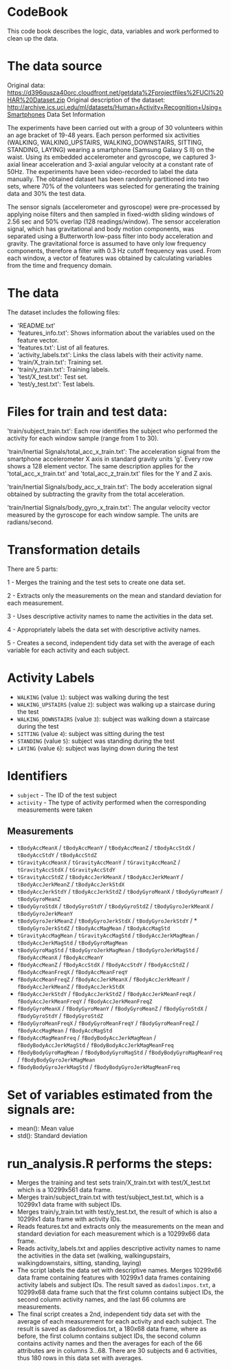 # CodeBook

This code book describes the logic, data, variables and work performed to clean up the data.

# The data source

Original data: https://d396qusza40orc.cloudfront.net/getdata%2Fprojectfiles%2FUCI%20HAR%20Dataset.zip
Original description of the dataset: http://archive.ics.uci.edu/ml/datasets/Human+Activity+Recognition+Using+Smartphones
Data Set Information

The experiments have been carried out with a group of 30 volunteers within an age bracket of 19-48 years. Each person performed six activities (WALKING, WALKING_UPSTAIRS, WALKING_DOWNSTAIRS, SITTING, STANDING, LAYING) wearing a smartphone (Samsung Galaxy S II) on the waist. Using its embedded accelerometer and gyroscope, we captured 3-axial linear acceleration and 3-axial angular velocity at a constant rate of 50Hz. The experiments have been video-recorded to label the data manually. The obtained dataset has been randomly partitioned into two sets, where 70% of the volunteers was selected for generating the training data and 30% the test data.

The sensor signals (accelerometer and gyroscope) were pre-processed by applying noise filters and then sampled in fixed-width sliding windows of 2.56 sec and 50% overlap (128 readings/window). The sensor acceleration signal, which has gravitational and body motion components, was separated using a Butterworth low-pass filter into body acceleration and gravity. The gravitational force is assumed to have only low frequency components, therefore a filter with 0.3 Hz cutoff frequency was used. From each window, a vector of features was obtained by calculating variables from the time and frequency domain.

# The data

The dataset includes the following files:

* 'README.txt'
* 'features_info.txt': Shows information about the variables used on the feature vector.
* 'features.txt': List of all features.
* 'activity_labels.txt': Links the class labels with their activity name.
* 'train/X_train.txt': Training set.
* 'train/y_train.txt': Training labels.
* 'test/X_test.txt': Test set.
* 'test/y_test.txt': Test labels.

# Files for train and test data:

'train/subject_train.txt': Each row identifies the subject who performed the activity for each window sample (range from 1 to 30).

'train/Inertial Signals/total_acc_x_train.txt': The acceleration signal from the smartphone accelerometer X axis in standard gravity units 'g'. Every row shows a 128 element vector. The same description applies for the 'total_acc_x_train.txt' and 'total_acc_z_train.txt' files for the Y and Z axis.

'train/Inertial Signals/body_acc_x_train.txt': The body acceleration signal obtained by subtracting the gravity from the total acceleration.

'train/Inertial Signals/body_gyro_x_train.txt': The angular velocity vector measured by the gyroscope for each window sample. The units are radians/second.

# Transformation details

There are 5 parts:

1 - Merges the training and the test sets to create one data set.

2 - Extracts only the measurements on the mean and standard deviation for each measurement.

3 - Uses descriptive activity names to name the activities in the data set.

4 - Appropriately labels the data set with descriptive activity names.

5 - Creates a second, independent tidy data set with the average of each variable for each activity and each subject.

# Activity Labels

* `WALKING` (value `1`): subject was walking during the test
* `WALKING_UPSTAIRS` (value `2`): subject was walking up a staircase during the test
* `WALKING_DOWNSTAIRS` (value `3`): subject was walking down a staircase during the test
* `SITTING` (value `4`): subject was sitting during the test
* `STANDING` (value `5`): subject was standing during the test
* `LAYING` (value `6`): subject was laying down during the test

# Identifiers

* `subject` - The ID of the test subject
* `activity` - The type of activity performed when the corresponding measurements were taken

## Measurements

* `tBodyAccMeanX` / `tBodyAccMeanY` / `tBodyAccMeanZ` / `tBodyAccStdX` / `tBodyAccStdY` / `tBodyAccStdZ`
* `tGravityAccMeanX` / `tGravityAccMeanY` / `tGravityAccMeanZ` /  `tGravityAccStdX` / `tGravityAccStdY`
* `tGravityAccStdZ`  /  `tBodyAccJerkMeanX`  / `tBodyAccJerkMeanY`  / `tBodyAccJerkMeanZ`  / `tBodyAccJerkStdX`
* `tBodyAccJerkStdY`  / `tBodyAccJerkStdZ`  / `tBodyGyroMeanX`  / `tBodyGyroMeanY`  /  `tBodyGyroMeanZ`
* `tBodyGyroStdX`  /  `tBodyGyroStdY`  / `tBodyGyroStdZ` / `tBodyGyroJerkMeanX` / `tBodyGyroJerkMeanY`
* `tBodyGyroJerkMeanZ` / `tBodyGyroJerkStdX` /  `tBodyGyroJerkStdY` / * `tBodyGyroJerkStdZ` / `tBodyAccMagMean`  / `tBodyAccMagStd`
* `tGravityAccMagMean` / `tGravityAccMagStd`  / `tBodyAccJerkMagMean` / `tBodyAccJerkMagStd` / `tBodyGyroMagMean`
* `tBodyGyroMagStd` /  `tBodyGyroJerkMagMean` / `tBodyGyroJerkMagStd` / `fBodyAccMeanX` /  `fBodyAccMeanY`
* `fBodyAccMeanZ` /  `fBodyAccStdX` / `fBodyAccStdY` / `fBodyAccStdZ` / `fBodyAccMeanFreqX` / `fBodyAccMeanFreqY`
* `fBodyAccMeanFreqZ` /  `fBodyAccJerkMeanX` /  `fBodyAccJerkMeanY` /  `fBodyAccJerkMeanZ` / `fBodyAccJerkStdX`
* `fBodyAccJerkStdY` /  `fBodyAccJerkStdZ`  / `fBodyAccJerkMeanFreqX` / `fBodyAccJerkMeanFreqY` /  `fBodyAccJerkMeanFreqZ`
* `fBodyGyroMeanX` / `fBodyGyroMeanY`  /  `fBodyGyroMeanZ` / `fBodyGyroStdX` / `fBodyGyroStdY`  / `fBodyGyroStdZ`
* `fBodyGyroMeanFreqX` / `fBodyGyroMeanFreqY` / `fBodyGyroMeanFreqZ` / `fBodyAccMagMean`  / `fBodyAccMagStd`
* `fBodyAccMagMeanFreq`  / `fBodyBodyAccJerkMagMean` / `fBodyBodyAccJerkMagStd` / `fBodyBodyAccJerkMagMeanFreq`
* `fBodyBodyGyroMagMean` / `fBodyBodyGyroMagStd` / `fBodyBodyGyroMagMeanFreq` / `fBodyBodyGyroJerkMagMean`
* `fBodyBodyGyroJerkMagStd` / `fBodyBodyGyroJerkMagMeanFreq`

# Set of variables estimated from the signals are: 

* mean(): Mean value
* std(): Standard deviation


# run_analysis.R performs the steps:

* Merges the training and test sets train/X_train.txt with test/X_test.txt which is a 10299x561 data frame.
* Merges train/subject_train.txt with test/subject_test.txt, which is a 10299x1 data frame with subject IDs.
* Merges train/y_train.txt with test/y_test.txt, the result of which is also a 10299x1 data frame with activity IDs.
* Reads features.txt and extracts only the measurements on the mean and standard deviation for each measurement which is a 10299x66 data frame.
* Reads activity_labels.txt and applies descriptive activity names to name the activities in the data set (walking, walkingupstairs, walkingdownstairs, sitting, standing, laying)
* The script labels the data set with descriptive names. Merges 10299x66 data frame containing features with 10299x1 data frames containing activity labels and subject IDs. The result saved as `dadoslimpos.txt`, a 10299x68 data frame such that the first column contains subject IDs, the second column activity names, and the last 66 columns are measurements.
* The final script creates a 2nd, independent tidy data set with the average of each measurement for each activity and each subject. The result is saved as dadosmedios.txt, a 180x68 data frame, where as before, the first column contains subject IDs, the second column contains activity names and then the averages for each of the 66 attributes are in columns 3...68. There are 30 subjects and 6 activities, thus 180 rows in this data set with averages.






